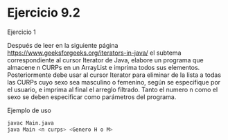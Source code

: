 
# Ejercicio 9.2

Ejercicio 1 

Después de leer en la siguiente página https://www.geeksforgeeks.org/iterators-in-java/ el subtema correspondiente al cursor Iterator de Java, elabore un programa que almacene n CURPs en un ArrayList e imprima todos sus elementos. Posteriormente debe usar al cursor Iterator para eliminar de la lista a todas las CURPs cuyo sexo sea masculino o femenino, según se especifique por el usuario, e imprima al final el arreglo filtrado. Tanto el numero n como el sexo se deben especificar como parámetros del programa.

Ejemplo de uso

```bash
javac Main.java
java Main <n curps> <Genero H o M>
```